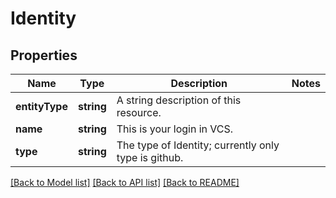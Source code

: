 # Identity

## Properties
Name | Type | Description | Notes
------------ | ------------- | ------------- | -------------
**entityType** | **string** | A string description of this resource. | 
**name** | **string** | This is your login in VCS. | 
**type** | **string** | The type of Identity; currently only type is github. | 

[[Back to Model list]](../../README.md#documentation-for-models) [[Back to API list]](../../README.md#documentation-for-api-endpoints) [[Back to README]](../../README.md)

